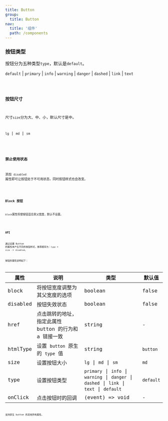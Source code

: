 ```yaml
---
title: Button
group:
  title: Button
nav:
  title: '组件'
  path: /components
---
```


### 按钮类型

按钮分为五种类型`type`，默认是`default`。

`default` | `primary` | `info` | `warning` | `danger` | `dashed` | `link` | `text`

<code src="./demo/type.tsx" />

### 按钮尺寸

尺寸`size`分为大、中、小，默认尺寸是中。

`lg` | `md` | `sm`

<code src="./demo/size.tsx" />



### 禁止使用状态

添加 `disabled` 属性即可让按钮处于不可用状态，同时按钮样式也会改变。

<code src="./demo/disabled.tsx" />





### Block 按钮

`block`属性将使按钮适合其父宽度，默认不设置。

<code src="./demo/block.tsx" />


### API

通过设置 Button 的属性来产生不同的按钮样式，推荐顺序为：`type` > `size` -> `disabled`。

按钮的属性说明如下：

| 属性     | 说明                                                  | 类型                                                                                      | 默认值    |
| -------- | ----------------------------------------------------- | ----------------------------------------------------------------------------------------- | --------- |
| block    | 将按钮宽度调整为其父宽度的选项                        | boolean                                                                                   | false     |
| disabled | 按钮失效状态                                          | boolean                                                                                   | false     |
| href     | 点击跳转的地址，指定此属性 button 的行为和 a 链接一致 | string                                                                                    | -         |
| htmlType | 设置 `button` 原生的 `type` 值                        | string                                                                                    | `button`  |
| size     | 设置按钮大小                                          | `lg` \| `md` \| `sm`                                                                      | `md`      |
| type     | 设置按钮类型                                          | `primary` \| `info` \| `warning` \| `danger` \| `dashed` \| `link` \| `text` \| `default` | `default` |
| onClick  | 点击按钮时的回调                                      | (event) => void                                                                           | -         |
支持原生 button 的其他所有属性。
